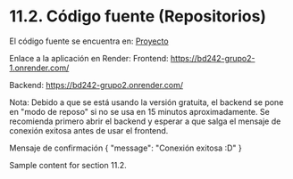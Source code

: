 # 11.2. Código fuente (Repositorios)

El código fuente se encuentra en:
[Proyecto](../../Proyecto)

Enlace a la aplicación en Render:
Frontend: https://bd242-grupo2-1.onrender.com/

Backend: https://bd242-grupo2.onrender.com/

Nota: Debido a que se está usando la versión gratuita, el backend se pone en "modo de reposo" si no se usa en 15 minutos aproximadamente. Se recomienda primero abrir el backend y esperar a que salga el mensaje de conexión exitosa antes de usar el frontend.

Mensaje de confirmación
{
    "message": "Conexión exitosa :D"
}


Sample content for section 11.2.
